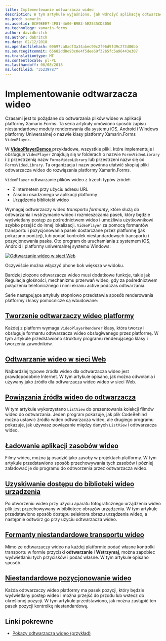 ```yaml
---
title: Implementowanie odtwarzacza wideo
description: W tym artykule wyjaśniono, jak wdrożyć aplikację odtwarzacza wideo przy użyciu platformy Xamarin.Forms.
ms.prod: xamarin
ms.assetid: 0CE9BEE7-4F81-4A00-B9B3-5E2535CD3050
ms.technology: xamarin-forms
author: davidbritch
ms.author: dabritch
ms.date: 02/12/2018
ms.openlocfilehash: 00697ca0adf3a34abec90c2f96d9fd9c273d06bb
ms.sourcegitcommit: 66682dd8e93c0e4f5dee69f32b5fc5a96443e307
ms.translationtype: MT
ms.contentlocale: pl-PL
ms.lasthandoff: 06/08/2018
ms.locfileid: "35239787"
---
```

# <a name="implementing-a-video-player"></a>Implementowanie odtwarzacza wideo

Czasami jest to pożądane do odtwarzania plików wideo w aplikacji platformy Xamarin.Forms. Ta seria artykuły omówiono sposób zapisu niestandardowe moduły renderowania dla systemu iOS, Android i Windows platformy Uniwersalnej o nazwie klasy platformy Xamarin.Forms `VideoPlayer`.

W [ **VideoPlayerDemos** ](https://developer.xamarin.com/samples/xamarin-forms/customrenderers/VideoPlayerDemos/) przykładowe, wszystkie pliki, które implementuje i obsługuje `VideoPlayer` znajdują się w folderach o nazwie `FormsVideoLibrary` i z przestrzenią nazw `FormsVideoLibrary` lub przestrzeni nazw się od `FormsVideoLibrary`. Ta organizacja i nazw powinna ułatwić skopiuj pliki odtwarzacza wideo do rozwiązania platformy Xamarin.Forms.

`VideoPlayer` odtwarzanie plików wideo z trzech typów źródeł:

- Z Internetem przy użyciu adresu URL
- Zasobu osadzonego w aplikacji platformy
- Urządzenia biblioteki wideo

Wymagaj odtwarzaczy wideo *transportu formanty*, które służą do odtwarzania i wstrzymanie wideo i rozmieszczania pasek, który będzie wyświetlany postęp za pośrednictwem wideo i umożliwia użytkownikowi szybko przejść do innej lokalizacji. `VideoPlayer` za pomocą formantów transportu i pozycjonowania pasek dostarczane przez platformę (jak pokazano poniżej), lub podać kontrolek niestandardowych transportu i pozycjonowania paska. Oto program do uruchamiania z systemem iOS, Android i platformy uniwersalnej systemu Windows:

[![Odtwarzanie wideo w sieci Web](web-videos-images/playwebvideo-small.png "odtwarzania wideo w sieci Web")](web-videos-images/playwebvideo-large.png#lightbox "odtwarzania wideo w sieci Web")

Oczywiście można włączyć phone bok większa w widoku.

Bardziej złożone odtwarzacza wideo musi dodatkowe funkcje, takie jak Regulacja głośności, mechanizmu przerwań wideo, gdy za pośrednictwem połączenia telefonicznego i nimi ekranu active podczas odtwarzania.

Serie następujące artykuły stopniowo przedstawia sposób renderowania platformy i klasy pomocnicze są wbudowane:

## <a name="creating-the-platform-video-playersplayer-creationmd"></a>[Tworzenie odtwarzaczy wideo platformy](player-creation.md)

Każdej z platform wymaga `VideoPlayerRenderer` klasy, która tworzy i obsługuje formantu odtwarzacza wideo obsługiwanego przez platformę. W tym artykule przedstawiono struktury programu renderującego klasy i tworzenia zawodników.

## <a name="playing-a-web-videoweb-videosmd"></a>[Odtwarzanie wideo w sieci Web](web-videos.md)

Najbardziej typowe źródła wideo dla odtwarzacza wideo jest prawdopodobnie Internet. W tym artykule opisano, jak można odwołania i używany jako źródło dla odtwarzacza wideo wideo w sieci Web.

## <a name="binding-video-sources-to-the-playersource-bindingsmd"></a>[Powiązania źródła wideo do odtwarzacza](source-bindings.md)

W tym artykule wykorzystano `ListView` do prezentowania kolekcji filmów wideo do odtwarzania. Jeden program pokazuje, jak plik CodeBehind można ustawić źródła wideo odtwarzacza wideo, ale drugiego programu pokazuje, jak używasz powiązanie między danych `ListView` i odtwarzacza wideo.

## <a name="loading-application-resource-videosloading-resourcesmd"></a>[Ładowanie aplikacji zasobów wideo](loading-resources.md)

Filmy wideo, można ją osadzić jako zasoby w projektach platformy. W tym artykule przedstawiono sposób przechowywania tych zasobów i później załadować je do programu do odtworzenia przez odtwarzacza wideo.

## <a name="accessing-the-devices-video-libraryaccessing-librarymd"></a>[Uzyskiwanie dostępu do biblioteki wideo urządzenia](accessing-library.md)

Po utworzeniu wideo przy użyciu aparatu fotograficznego urządzenia wideo plik jest przechowywany w bibliotece obrazów urządzenia. W tym artykule przedstawiono sposób dostępu selektora obrazu urządzenia wideo, a następnie odtwórz go przy użyciu odtwarzacza wideo.

## <a name="custom-video-transport-controlscustom-transportmd"></a>[Formanty niestandardowe transportu wideo](custom-transport.md)

Mimo że odtwarzaczy wideo na każdej platformie podać własne kontrolki transportu w formie przyciski **odtwarzanie** i **Wstrzymaj**, można zapobiec wyświetlaniu tych przycisków i podać własne. W tym artykule opisano sposób.

## <a name="custom-video-positioningcustom-positioningmd"></a>[Niestandardowe pozycjonowanie wideo](custom-positioning.md)

Każda odtwarzaczy wideo platformy ma pasek pozycji, który będzie wyświetlany postęp wideo i można przejść do przodu lub wstecz do określonej pozycji. W tym artykule przedstawiono, jak można zastąpić ten pasek pozycji kontrolkę niestandardową.





## <a name="related-links"></a>Linki pokrewne

- [Pokazy odtwarzacza wideo (przykład)](https://developer.xamarin.com/samples/xamarin-forms/customrenderers/VideoPlayerDemos/)
